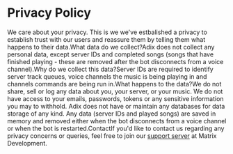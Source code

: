# Privacy Policy

We care about your privacy. This is we we've estbalished a privacy to establish trust with our users and reassure them by telling them what happens to their data.What data do we collect?Adix does not collect any personal data, except server IDs and completed songs (songs that have finished playing - these are removed after the bot disconnects from a voice channel).Why do we collect this data?Server IDs are required to identify server track queues, voice channels the music is being playing in and channels commands are being run in.What happens to the data?We do not share, sell or log any data about you, your server, or your music. We do not have access to your emails, passwords, tokens or any sensitive information you may to withhold. Adix does not have or maintain any databases for data storage of any kind. Any data (server IDs and played songs) are saved in memory and removed either when the bot disconnects from a voice channel or when the bot is restarted.ContactIf you'd like to contact us regarding any privacy concerns or queries, feel free to join our [support server](https://matrixdev.xyz/discord) at Matrix Development.
